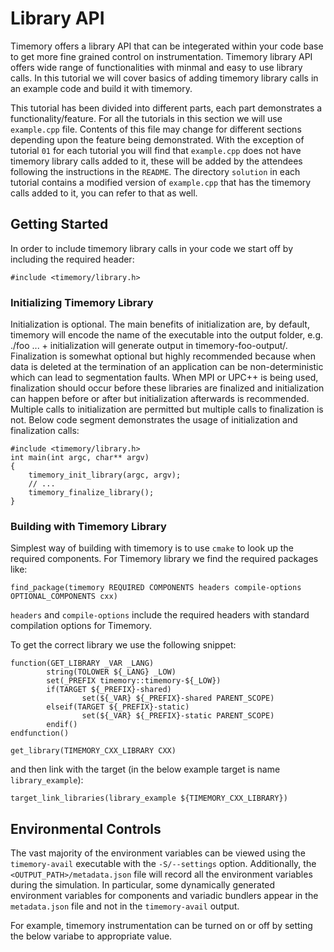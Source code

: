 # Library API
Timemory offers a library API that can be integerated within your code base to get more fine grained control on instrumentation. Timemory library API offers wide range of functionalities with minmal and easy to use library calls. In this tutorial we will cover basics of adding timemory library calls in an example code and build it with timemory.

This tutorial has been divided into different parts, each part demonstrates a functionality/feature. For all the tutorials in this section we will use `example.cpp` file. Contents of this file may change for different sections depending upon the feature being demonstrated. With the exception of tutorial `01` for each tutorial you will find that `example.cpp` does not have timemory library calls added to it, these will be added by the attendees following the instructions in the `README`. The directory `solution` in each tutorial contains a modified version of `example.cpp` that has the timemory calls added to it, you can refer to that as well.

## Getting Started
In order to include timemory library calls in your code we start off by including the required header:
```
#include <timemory/library.h>
```
### Initializing Timemory Library
Initialization is optional. The main benefits of initialization are, by default, timemory will encode the name of the executable into the output folder, e.g. ./foo ... + initialization will generate output in timemory-foo-output/. Finalization is somewhat optional but highly recommended because when data is deleted at the termination of an application can be non-deterministic which can lead to segmentation faults. When MPI or UPC++ is being used, finalization should occur before these libraries are finalized and initialization can happen before or after but initialization afterwards is recommended. Multiple calls to initialization are permitted but multiple calls to finalization is not. Below code segment demonstrates the usage of initialization and finalization calls:
```
#include <timemory/library.h>
int main(int argc, char** argv)
{
    timemory_init_library(argc, argv);
    // ...
    timemory_finalize_library();
}
```
### Building with Timemory Library
Simplest way of building with timemory is to use `cmake` to look up the required components. For Timemory library we find the required packages like:
```
find_package(timemory REQUIRED COMPONENTS headers compile-options OPTIONAL_COMPONENTS cxx)
```
`headers` and `compile-options` include the required headers with standard compilation options for Timemory.

To get the correct library we use the following snippet:
```
function(GET_LIBRARY _VAR _LANG)
        string(TOLOWER ${_LANG} _LOW)
        set(_PREFIX timemory::timemory-${_LOW})
        if(TARGET ${_PREFIX}-shared)
                set(${_VAR} ${_PREFIX}-shared PARENT_SCOPE)
        elseif(TARGET ${_PREFIX}-static)
                set(${_VAR} ${_PREFIX}-static PARENT_SCOPE)
        endif()
endfunction()

get_library(TIMEMORY_CXX_LIBRARY CXX)
```
and then link with the target (in the below example target is name `library_example`):
```
target_link_libraries(library_example ${TIMEMORY_CXX_LIBRARY})
```
## Environmental Controls
The vast majority of the environment variables can be viewed using the `timemory-avail` executable with the `-S/--settings` option. Additionally, the `<OUTPUT_PATH>/metadata.json` file will record all the environment variables during the simulation. In particular, some dynamically generated environment variables for components and variadic bundlers appear in the `metadata.json` file and not in the `timemory-avail` output.

For example, timemory instrumentation can be turned on or off by setting the below variabe to appropriate value.

